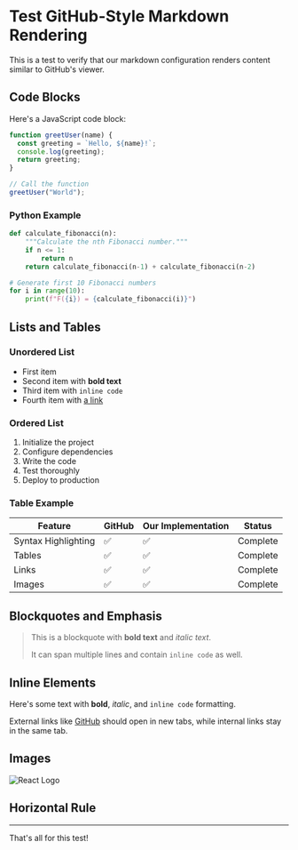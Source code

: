# Test GitHub-Style Markdown Rendering

This is a test to verify that our markdown configuration renders content similar to GitHub's viewer.

## Code Blocks

Here's a JavaScript code block:

```javascript
function greetUser(name) {
  const greeting = `Hello, ${name}!`;
  console.log(greeting);
  return greeting;
}

// Call the function
greetUser("World");
```

### Python Example

```python
def calculate_fibonacci(n):
    """Calculate the nth Fibonacci number."""
    if n <= 1:
        return n
    return calculate_fibonacci(n-1) + calculate_fibonacci(n-2)

# Generate first 10 Fibonacci numbers
for i in range(10):
    print(f"F({i}) = {calculate_fibonacci(i)}")
```

## Lists and Tables

### Unordered List
- First item
- Second item with **bold text**
- Third item with `inline code`
- Fourth item with [a link](https://github.com)

### Ordered List
1. Initialize the project
2. Configure dependencies
3. Write the code
4. Test thoroughly
5. Deploy to production

### Table Example

| Feature | GitHub | Our Implementation | Status |
|---------|--------|-------------------|--------|
| Syntax Highlighting | ✅ | ✅ | Complete |
| Tables | ✅ | ✅ | Complete |
| Links | ✅ | ✅ | Complete |
| Images | ✅ | ✅ | Complete |

## Blockquotes and Emphasis

> This is a blockquote with **bold text** and *italic text*.
> 
> It can span multiple lines and contain `inline code` as well.

## Inline Elements

Here's some text with **bold**, *italic*, and `inline code` formatting. 

External links like [GitHub](https://github.com) should open in new tabs, while internal links stay in the same tab.

## Images

![React Logo](https://reactjs.org/logo-og.png)

## Horizontal Rule

---

That's all for this test!